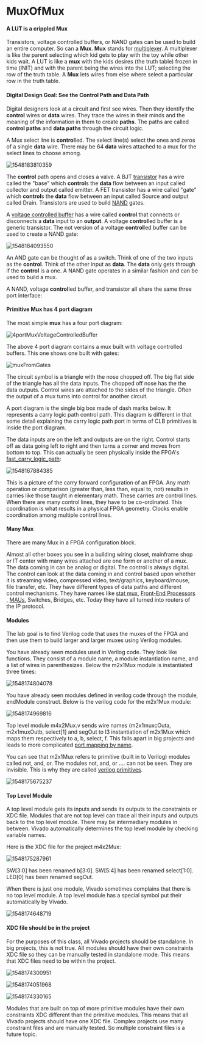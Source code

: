 # MuxOfMux

#### A LUT is a crippled Mux

Transistors,  voltage controlled buffers, or NAND gates can be used to build an entire computer. So can a **Mux**. **Mux** stands for [multiplexer](https://en.wikipedia.org/wiki/Multiplexer). A multiplexer is like the parent selecting which kid gets to play with the toy while other kids wait. A LUT is like a **mux** with the kids desires (the truth table) frozen in time (lNIT)  and with the parent being the wires into the LUT; selecting the row of the truth table. A **Mux** lets wires from else where select a particular row in the truth table. 

#### Digital Design Goal: See the Control Path and Data Path

Digital designers look at a circuit and first see wires. Then they identify the **control** wires or **data** wires. They trace the wires in their minds and the meaning of the information in them to create **paths**.  The paths are called **control paths** and **data paths** through the circuit logic. 

A Mux select line is **control**led. The select line(s) select the ones and zeros of a single **data** wire. There may be 64 **data** wires attached to a mux for the select lines to choose among.

![1548183810359](1548183810359.png)

The **control** path opens and closes a valve. A BJT [transistor](https://en.wikipedia.org/wiki/Transistor#Bipolar_junction_transistor_(BJT)) has a wire called the "base" which **control**s the **data** flow between an input called collector and output called emitter.  A FET transistor has a wire called "gate" which **control**s the **data** flow between an input called Source and output called Drain.  Transistors are used to build [NAND](https://en.wikipedia.org/wiki/NAND_gate)  gates. 

A [voltage controlled buffer](https://en.wikipedia.org/wiki/Digital_buffer#Tri-State_Digital_Buffer) has a wire called **control** that connects or disconnects a **data** input to an **output**. A voltage **control**led buffer is a generic transistor. The not version of a voltage **control**led buffer can be used to create a NAND gate:

![1548184093550](1548184093550.png)

An AND gate can be thought of as a switch. Think of one of the two inputs as the **control**. Think of the other input as **data**. The **data** only gets through if the **control** is a one.  A NAND gate operates in a similar fashion and can be used to build a mux. 

A NAND, voltage **control**led buffer, and transistor all share the same three port interface:

#### Primitive Mux has 4 port diagram

The most simple **mux** has a four port diagram: 

![4portMuxVoltageControlledBuffer](4portMuxVoltageControlledBuffer.png)

The above 4 port diagram contains a mux built with voltage controlled buffers.  This one shows one built with gates:

![muxFromGates](muxFromGates.png)

The circuit symbol is a triangle with the nose chopped off. The big flat side of the triangle has all the data inputs. The chopped off nose has the the data outputs. Control  wires are attached to the sides of the triangle.  Often the output of a mux turns into control for another circuit. 

A port diagram is the single big box made of dash marks below. It represents a carry logic path control path. This diagram is different in that some detail explaining the carry logic path port in terms of CLB primitives is inside the port diagram. 

The data inputs are on the left and outputs are on the right. Control starts off as data going left to right and then turns a corner and moves from bottom to top. This can actually be seen physically inside the FPGA's  [fast_carry_logic_path](https://www.xilinx.com/support/documentation/user_guides/ug474_7Series_CLB.pdf):

![1548167884385](1548167884385.png)

This is a picture of the carry forward configuration of an FPGA. Any math operation or comparison (greater than, less than, equal to, not) results in carries like those taught in elementary math. These carries are control lines. When there are many control lines, they have to be co-ordinated. This coordination is what results in a physical FPGA geometry.  Clocks enable coordination among multiple control lines.

#### Many Mux

There are many Mux in a FPGA configuration block. 

Almost all other boxes you see in a building wiring closet, mainframe shop or IT center with many wires attached are one form or another of a mux. The data coming in can be analog or digital. The control is always digital. The control can look at the data coming in and control based upon whether it is streaming video, compressed video, text/graphics, keyboard/mouse, file transfer, etc.  They have different types of data paths and different control mechanisms. They have names like [stat mux](https://en.wikipedia.org/wiki/Statistical_time-division_multiplexing), [Front-End Processors](https://en.wikipedia.org/wiki/Front-end_processor) , [MAUs](https://en.wikipedia.org/wiki/Media_access_unit),  Switches, Bridges, etc. Today they have all turned into routers of the IP protocol. 

#### Modules

The lab goal is to find Verilog code that uses the muxes of the FPGA  and then use them to build larger and larger muxes using Verilog modules. 

You have already seen modules used in Verilog code. They look like functions.  They consist of a module name, a module instantiation name, and a list of wires in parenthesizes. Below the m2x1Mux module is instantiated three times:

![1548174804078](1548174804078.png)

You have already seen modules defined in verilog code through the module, endModule construct. Below is the verilog code for the m2x1Mux module:

![1548174969816](1548174969816.png)

Top level module m4x2Mux.v sends wire names (m2x1muxcOuta, m2x1muxOutb, select[1] and segOut to I3 instantiation of m2x1Mux which maps them respectively to a, b, select, f.  This falls apart in big projects and leads to more complicated [port mapping by name](https://www.vlsifacts.com/port-mapping-for-module-instantiation-in-verilog/). 

You can see that m2x1Mux refers to primitive (built in to Verilog) modules called not, and, or. The modules not, and, or .... can not be seen. They are invisible. This is why they are called [verilog primitives](http://www.asic-world.com/verilog/gate1.html). 

![1548175675237](1548175675237.png)

#### Top Level Module

A top level module gets its inputs and sends its outputs to the constraints or XDC file. Modules that are not top level can trace all their inputs and outputs back to the top level module.  There may be intermediary modules in between.  Vivado automatically determines the top level module by checking variable names. 

Here is the XDC file for the project m4x2Mux:

![1548175287961](1548175287961.png)

SW[3:0] has been renamed b[3:0]. SW[5:4] has been renamed select[1:0]. LED[0] has been renamed segOut.

When there is just one module, Vivado sometimes complains that there is no top level module.   A top level module has a special symbol put their automatically by Vivado.

![1548174648719](1548174648719.png)

#### XDC file should be in the project

For the purposes of this class, all Vivado projects should be standalone. In big projects, this is not true. All modules should have their own constraints XDC file so they can be manually tested in standalone mode.  This means that XDC files need to be within the project.

![1548174300951](1548174300951.png)

![1548174051968](1548174051968.png)

![1548174330165](1548174330165.png)

Modules that are built on top of more primitive modules have their own constraints XDC different than the primitive modules.  This means that all Vivado projects should have one XDC file.  Complex projects use many constraint files and are manually tested.  So multiple constraint files is a future topic. 



